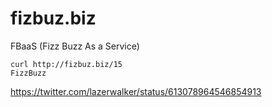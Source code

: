 # fizbuz.biz
FBaaS  (Fizz Buzz As a Service)
```
curl http://fizbuz.biz/15
FizzBuzz
```
https://twitter.com/lazerwalker/status/613078964546854913
